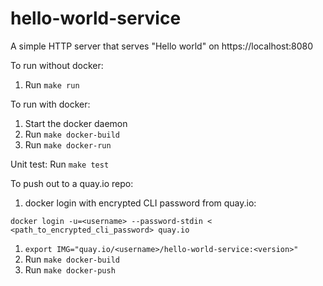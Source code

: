 # hello-world-service

A simple HTTP server that serves "Hello world" on https://localhost:8080

To run without docker:
1. Run `make run`

To run with docker:
1. Start the docker daemon
2. Run `make docker-build`
3. Run `make docker-run`

Unit test:
Run `make test`

To push out to a quay.io repo:
1. docker login with encrypted CLI password from quay.io:
```
docker login -u=<username> --password-stdin < <path_to_encrypted_cli_password> quay.io
```
1. `export IMG="quay.io/<username>/hello-world-service:<version>"`
2. Run `make docker-build`
3. Run `make docker-push`
